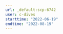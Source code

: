```yaml
---
url: _default:scp-6742
user: c-dives
starttime: "2022-06-19"
endtime: "2022-08-19"
---
```

<reserve />